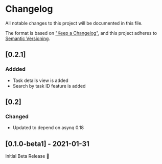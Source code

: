 # Changelog

All notable changes to this project will be documented in this file.

The format is based on ["Keep a Changelog"](https://keepachangelog.com/en/1.0.0/),
and this project adheres to [Semantic Versioning](https://semver.org/spec/v2.0.0.html).

## [0.2.1]

### Addded

- Task details view is added
- Search by task ID feature is added

## [0.2]

### Changed

- Updated to depend on asynq 0.18

## [0.1.0-beta1] - 2021-01-31

Initial Beta Release 🎉
